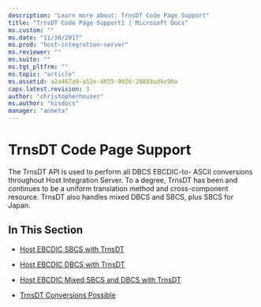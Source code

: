 ```yaml
---
description: "Learn more about: TrnsDT Code Page Support"
title: "TrnsDT Code Page Support1 | Microsoft Docs"
ms.custom: ""
ms.date: "11/30/2017"
ms.prod: "host-integration-server"
ms.reviewer: ""
ms.suite: ""
ms.tgt_pltfrm: ""
ms.topic: "article"
ms.assetid: a2a467a9-a52e-4655-9926-20889ad9c90a
caps.latest.revision: 3
author: "christopherhouser"
ms.author: "hisdocs"
manager: "anneta"
---
```

# TrnsDT Code Page Support
The TrnsDT API is used to perform all DBCS EBCDIC-to- ASCII conversions throughout Host Integration Server. To a degree, TrnsDT has been and continues to be a uniform translation method and cross-component resource. TrnsDT also handles mixed DBCS and SBCS, plus SBCS for Japan.  
  
## In This Section  
  
-   [Host EBCDIC SBCS with TrnsDT](../core/host-ebcdic-sbcs-with-trnsdt1.md)  
  
-   [Host EBCDIC DBCS with TrnsDT](../core/host-ebcdic-dbcs-with-trnsdt1.md)  
  
-   [Host EBCDIC Mixed SBCS and DBCS with TrnsDT](../core/host-ebcdic-mixed-sbcs-and-dbcs-with-trnsdt2.md)  
  
-   [TrnsDT Conversions Possible](../core/trnsdt-conversions-possible1.md)
